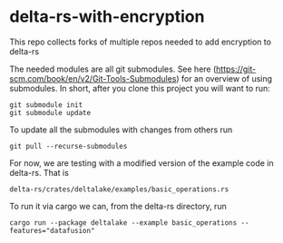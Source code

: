# delta-rs-with-encryption
This repo collects forks of multiple repos needed to add encryption to delta-rs

The needed modules are all git submodules.
See here (https://git-scm.com/book/en/v2/Git-Tools-Submodules) for an overview of using submodules.
In short, after you clone this project you will want to run:
```
git submodule init
git submodule update
```

To update all the submodules with changes from others run
```
git pull --recurse-submodules
```

For now, we are testing with a modified version of the example code in delta-rs. That is 
```
delta-rs/crates/deltalake/examples/basic_operations.rs
```
To run it via cargo we can, from the delta-rs directory, run
```
cargo run --package deltalake --example basic_operations --features="datafusion"
```
